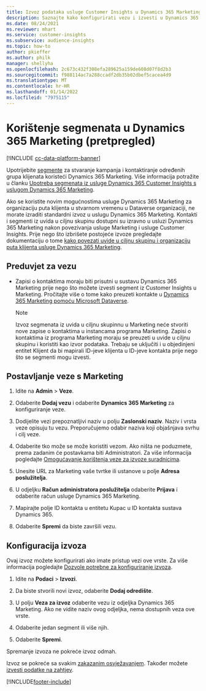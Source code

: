 ```yaml
---
title: Izvoz podataka usluge Customer Insights u Dynamics 365 Marketing
description: Saznajte kako konfigurirati vezu i izvesti u Dynamics 365 Marketing.
ms.date: 08/24/2021
ms.reviewer: mhart
ms.service: customer-insights
ms.subservice: audience-insights
ms.topic: how-to
author: pkieffer
ms.author: philk
manager: shellyha
ms.openlocfilehash: 2c673c432f308efa289625a159de608d07f8d2b3
ms.sourcegitcommit: f988114ac7a288ccadf2db35b02dbef5cacea4d9
ms.translationtype: MT
ms.contentlocale: hr-HR
ms.lasthandoff: 01/14/2022
ms.locfileid: "7975115"
---
```

# <a name="use-segments-in-dynamics-365-marketing-preview"></a>Korištenje segmenata u Dynamics 365 Marketing (pretpregled)

[!INCLUDE [cc-data-platform-banner](../includes/cc-data-platform-banner.md)]

Upotrijebite [segmente](segments.md) za stvaranje kampanja i kontaktiranje određenih grupa klijenata koristeći Dynamics 365 Marketing. Više informacija potražite u članku [Upotreba segmenata iz usluge Dynamics 365 Customer Insights s uslugom Dynamics 365 Marketing](/dynamics365/marketing/customer-insights-segments).

Ako se koristite novim mogućnostima usluge Dynamics 365 Marketing za organizaciju puta klijenta u stvarnom vremenu u Dataverse organizaciji, ne morate izraditi standardni izvoz u uslugu Dynamics 365 Marketing. Kontakti i segmenti iz uvida u ciljnu skupinu dostupni su izravno u usluzi Dynamics 365 Marketing nakon povezivanja usluge Marketing i usluge Customer Insights. Prije nego što izbrišete postojeće izvoze pregledajte dokumentaciju o tome [kako povezati uvide u ciljnu skupinu i organizaciju puta klijenta usluge Dynamics 365 Marketing](/dynamics365/marketing/real-time-marketing-ci-profile).

## <a name="prerequisite-for-a-connection"></a>Preduvjet za vezu

- Zapisi o kontaktima moraju biti prisutni u sustavu Dynamics 365 Marketing prije nego što možete izvesti segment iz Customer Insights u Marketing. Pročitajte više o tome kako preuzeti kontakte u [Dynamics 365 Marketing pomoću Microsoft Dataverse](connect-power-query.md).

  > [!NOTE]
  > Izvoz segmenata iz uvida u ciljnu skupinnu u Marketing neće stvoriti nove zapise o kontaktima u instancama programa Marketing. Zapisi o kontaktima iz programa Marketing moraju se preuzeti u uvide u ciljnu skupinu i koristiti kao izvor podataka. Trebaju se uključiti i u objedinjeni entitet Klijent da bi mapirali ID-jeve klijenta u ID-jeve kontakta prije nego što se segmenti mogu izvesti.

## <a name="set-up-connection-to-marketing"></a>Postavljanje veze s Marketing

1. Idite na **Admin** > **Veze**.

1. Odaberite **Dodaj vezu** i odaberite **Dynamics 365 Marketing** za konfiguriranje veze.

1. Dodijelite vezi prepoznatljivi naziv u polju **Zaslonski naziv**. Naziv i vrsta veze opisuju tu vezu. Preporučujemo odabir naziva koji objašnjava svrhu i cilj veze.

1. Odaberite tko može se može koristiti vezom. Ako ništa ne poduzmete, prema zadanim će postavkama biti Administratori. Za više informacija pogledajte [Omogućavanje korištenja veze za izvoze suradnicima](connections.md#allow-contributors-to-use-a-connection-for-exports).

1. Unesite URL za Marketing vaše tvrtke ili ustanove u polje **Adresa poslužitelja**.

1. U odjeljku **Račun administratora poslužitelja** odaberite **Prijava** i odaberite račun usluge Dynamics 365 Marketing.

1. Mapirajte polje ID kontakta u entitetu Kupac u ID kontakta sustava Dynamics 365.

1. Odaberite **Spremi** da biste završili vezu. 

## <a name="configure-an-export"></a>Konfiguracija izvoza

Ovaj izvoz možete konfigurirati ako imate pristup vezi ove vrste. Za više informacija pogledajte [Dozvole potrebne za konfiguriranje izvoza](export-destinations.md#set-up-a-new-export).

1. Idite na **Podaci** > **Izvozi**.

1. Da biste stvorili novi izvoz, odaberite **Dodaj odredište**.

1. U polju **Veza za izvoz** odaberite vezu iz odjeljka Dynamics 365 Marketing. Ako ne vidite naziv ovog odjeljka, nema dostupnih veza ove vrste.

1. Odaberite jedan segment ili više njih.

1. Odaberite **Spremi**.

Spremanje izvoza ne pokreće izvoz odmah.

Izvoz se pokreće sa svakim [zakazanim osvježavanjem](system.md#schedule-tab). Također možete [izvesti podatke na zahtjev](export-destinations.md#run-exports-on-demand). 

[!INCLUDE[footer-include](../includes/footer-banner.md)]

